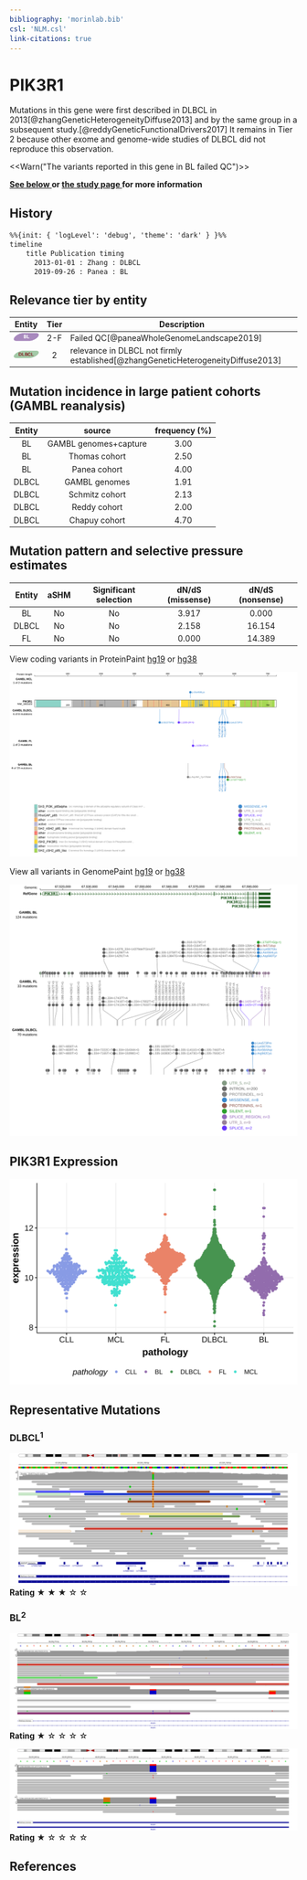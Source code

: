 ```yaml
---
bibliography: 'morinlab.bib'
csl: 'NLM.csl'
link-citations: true
---
```

# PIK3R1

Mutations in this gene were first described in DLBCL in 2013[@zhangGeneticHeterogeneityDiffuse2013] and by the same group in a subsequent study.[@reddyGeneticFunctionalDrivers2017] It remains in Tier 2 because other exome and genome-wide studies of DLBCL did not reproduce this observation. 


<<Warn("The variants reported in this gene in BL failed QC")>>

**[See below ](#representative-mutations) or [the study page ](papers/paneaWholeGenomeLandscape2019.md#tier-2) for more information**

## History
```mermaid
%%{init: { 'logLevel': 'debug', 'theme': 'dark' } }%%
timeline
    title Publication timing
      2013-01-01 : Zhang : DLBCL
      2019-09-26 : Panea : BL
```

## Relevance tier by entity

|Entity|Tier|Description                              |
|:------:|:----:|-----------------------------------------|
|![BL](images/icons/BL_tier2.png)    |2-F |Failed QC[@paneaWholeGenomeLandscape2019]|
|![DLBCL](images/icons/DLBCL_tier2.png) |2   |relevance in DLBCL not firmly established[@zhangGeneticHeterogeneityDiffuse2013]|

## Mutation incidence in large patient cohorts (GAMBL reanalysis)

|Entity|source               |frequency (%)|
|:------:|:---------------------:|:-------------:|
|BL    |GAMBL genomes+capture|3.00         |
|BL    |Thomas cohort        |2.50         |
|BL    |Panea cohort         |4.00         |
|DLBCL |GAMBL genomes        |1.91         |
|DLBCL |Schmitz cohort       |2.13         |
|DLBCL |Reddy cohort         |2.00         |
|DLBCL |Chapuy cohort        |4.70         |

## Mutation pattern and selective pressure estimates

|Entity|aSHM|Significant selection|dN/dS (missense)|dN/dS (nonsense)|
|:------:|:----:|:---------------------:|:----------------:|:----------------:|
|BL    |No  |No                   |3.917           | 0.000          |
|DLBCL |No  |No                   |2.158           |16.154          |
|FL    |No  |No                   |0.000           |14.389          |




View coding variants in ProteinPaint [hg19](https://morinlab.github.io/LLMPP/GAMBL/PIK3R1_protein.html)  or [hg38](https://morinlab.github.io/LLMPP/GAMBL/PIK3R1_protein_hg38.html)

![](images/proteinpaint/PIK3R1_NM_181523.svg)

View all variants in GenomePaint [hg19](https://morinlab.github.io/LLMPP/GAMBL/PIK3R1.html)  or [hg38](https://morinlab.github.io/LLMPP/GAMBL/PIK3R1_hg38.html)

![](images/proteinpaint/PIK3R1.svg)

## PIK3R1 Expression
![](images/gene_expression/PIK3R1_by_pathology.svg)
<!-- ORIGIN: zhangGeneticHeterogeneityDiffuse2013 -->
<!-- DLBCL: zhangGeneticHeterogeneityDiffuse2013 -->
<!-- BL: paneaWholeGenomeLandscape2019 -->

## Representative Mutations

### DLBCL<sup>1</sup>

![](primary/Reddy_PIK3R1_1.svg)
**Rating**
&starf; &starf; &starf; &star; &star;

### BL<sup>2</sup>

![](primary/Panea_PIK3R1_1.svg)
**Rating**
&starf; &star; &star; &star; &star;

![](primary/Panea_PIK3R1_2.svg)
**Rating**
&starf; &star; &star; &star; &star;

## References

